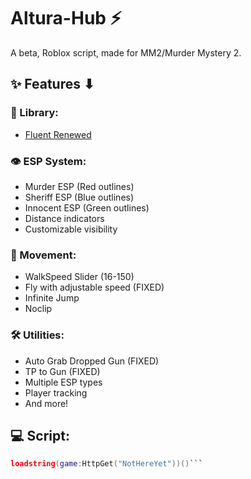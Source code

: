 # Altura-Hub ⚡
A beta, Roblox script, made for MM2/Murder Mystery 2.

## ✨ Features ⬇

### 🔧 Library:
- [Fluent Renewed](https://github.com/ActualMasterOogway/Fluent-Renewed)

### 👁️ ESP System:
- Murder ESP (Red outlines)
- Sheriff ESP (Blue outlines)
- Innocent ESP (Green outlines)
- Distance indicators
- Customizable visibility

### 🚀 Movement:
- WalkSpeed Slider (16-150)
- Fly with adjustable speed (FIXED)
- Infinite Jump
- Noclip

### 🛠️ Utilities:
- Auto Grab Dropped Gun (FIXED)
- TP to Gun (FIXED)
- Multiple ESP types
- Player tracking
- And more!

## 💻 Script:
```lua
loadstring(game:HttpGet("NotHereYet"))()```

